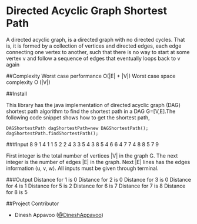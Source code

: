Directed Acyclic Graph Shortest Path
=========

A directed acyclic graph, is a directed graph with no directed cycles. That is, it is formed by a collection of vertices 
and directed edges, each edge connecting one vertex to another, such that there is no way to start at some vertex v and 
follow a sequence of edges that eventually loops back to v again

##Complexity
	  Worst case performance  O(|E| + |V|)
	  Worst case space complexity O (|V|)

##Install

This library has the java implementation of directed acyclic graph (DAG) shortest path algorithm to find the shortest path in a DAG G=[V,E].The 
following code snippet shows how to get the shortest path,

    DAGShortestPath dagShortestPath=new DAGShortestPath();
	dagShortestPath.findShortestPath();

###Input
	8 9
	1 4 1
	1 5 2
	2 4 3
	3 5 4
	3 8 5
	4 6 6
	4 7 7
	4 8 8
	5 7 9

First integer is the total number of vertices |V| in the graph G. The next integer is the number of edges |E| in the graph.
Next |E| lines has the edges information (u, v, w). All inputs must be given through terminal.

###Output
	Distance for 1 is 0
	Distance for 2 is 0
	Distance for 3 is 0
	Distance for 4 is 1
	Distance for 5 is 2
	Distance for 6 is 7
	Distance for 7 is 8
	Distance for 8 is 5
  
##Project Contributor

* Dinesh Appavoo ([@DineshAppavoo](https://twitter.com/DineshAppavoo))